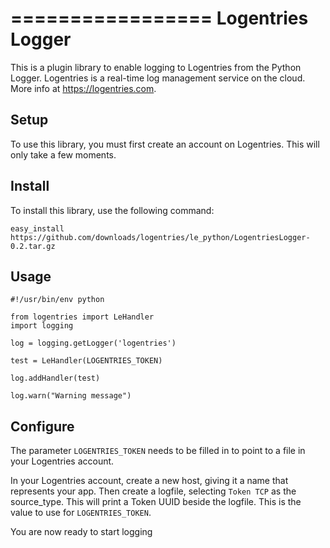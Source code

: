 =================
Logentries Logger
=================

This is a plugin library to enable logging to Logentries from the Python Logger. Logentries is a real-time log management service on the cloud. More info at https://logentries.com.

Setup
-----

To use this library, you must first create an account on Logentries. This will only take a few moments.

Install
-------

To install this library, use the following command:

`easy_install https://github.com/downloads/logentries/le_python/LogentriesLogger-0.2.tar.gz`

Usage
-----

    #!/usr/bin/env python

    from logentries import LeHandler
    import logging

    log = logging.getLogger('logentries')

    test = LeHandler(LOGENTRIES_TOKEN)

    log.addHandler(test)

    log.warn("Warning message")

Configure
---------

The parameter `LOGENTRIES_TOKEN` needs to be filled in to point to a file in your Logentries account.

In your Logentries account, create a new host, giving it a name that represents your app. Then create a logfile, selecting `Token TCP` as the source_type. This will print a Token UUID
beside the logfile. This is the value to use for `LOGENTRIES_TOKEN`.

You are now ready to start logging
